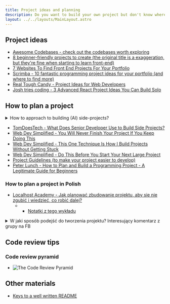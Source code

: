```yaml
---
title: Project ideas and planning
description: Do you want to build your own project but don't know where to start? List of project ideas and resources that will help you in deciding what to build next
layout: ../../layouts/MainLayout.astro
---
```


## Project ideas

- [Awesome Codebases - check out the codebases worth exploring](https://github.com/alan2207/awesome-codebases)
- [8 beginner-friendly projects to create (the original title is a exaggeration, but they're fine when starting to learn front-end)](https://dev.to/madza/8-projects-to-build-to-master-your-front-end-skills-4gnc)
- [7 Websites To Find Front End Projects For Your Portfolio](https://dev.to/moeminm/where-to-find-front-end-challenges-for-your-portfolio-23f0)
- [Scrimba - 10 fantastic programming project ideas for your portfolio (and where to find more)](https://youtu.be/DhER-6qkwIQ)
- [Real Tough Candy - Project Ideas for Web Developers](https://github.com/RealToughCandy/project-ideas-for-web-developers)
- [Josh tries coding - 3 Advanced React Project Ideas You Can Build Solo](https://www.youtube.com/watch?v=YwtdLoC9GkM)

## How to plan a project

<details>
<summary>
How to approach to building (AI) side-projects?
</summary>

<img src="https://cdn.discordapp.com/attachments/1146114151341621361/1146114151899480116/image.png" alt="from https://twitter.com/nutlope/status/1696534532709872072" loading="lazy">

[Source](https://twitter.com/nutlope/status/1696534532709872072)

</details>

- [TomDoesTech - What Does Senior Developer Use to Build Side Projects?](https://www.youtube.com/watch?v=bKliDUwRI_Q)
- [Web Dev Simplified - You Will Never Finish Your Project If You Keep Doing This](https://www.youtube.com/watch?v=yB7nFf0Vug8)
- [Web Dev Simplified - This One Technique Is How I Build Projects Without Getting Stuck](https://www.youtube.com/watch?v=Qvmp4F-hOKA)
- [Web Dev Simplified - Do This Before You Start Your Next Large Project](https://www.youtube.com/watch?v=xHIiW6P1NbE)
- [Project Guidelines (to make your project easier to develop)](https://github.com/elsewhencode/project-guidelines)
- [Peter Lunch - How to Plan and Build a Programming Project - A Legitimate Guide for Beginners](https://www.peterlunch.com/blog/how-to-plan-and-build-a-programming-project)

### How to plan a project in Polish

- [Localhost Academy - Jak planować zbudowanie projektu, aby się nie zgubić i wiedzieć, co robić dalej?](https://www.youtube.com/watch?v=wNO1hL6v0Ng)
    - -  [Notatki z tego wykładu](https://regal-vertebra-c76.notion.site/2020-08-06-Burza-m-zg-w-odno-nie-nowej-aplikacji-XNotes-w-metodyce-BDD-2020-09-16-Om-wienie-p-020d6c12e6fc4f1a9bd7781fdb26883d)

<details>
<summary>
W jaki sposób podejść do tworzenia projektu? Interesujący komentarz z grupy na FB
</summary>

![Komentarz dot. tworzenia projektu](/images/misc/projekt.webp)

</details>

## Code review tips

### Code review pyramid

- ![The Code Review Pyramid](https://media.discordapp.net/attachments/920370741747277924/954270609527959562/image_from_ios.png)

## Other materials

- [Keys to a well written README](https://medium.com/chingu/keys-to-a-well-written-readme-55c53d34fe6d)
